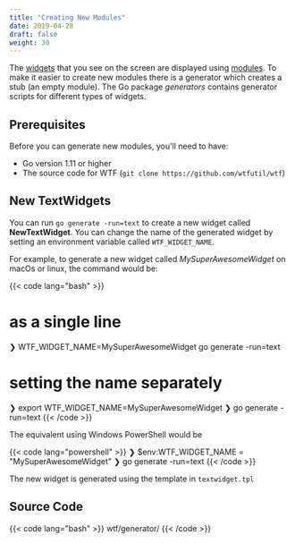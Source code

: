 ```yaml
---
title: "Creating New Modules"
date: 2019-04-28
draft: false
weight: 30
---
```


The [widgets](../glossary/#widget) that you see on the screen are displayed using [modules](../glossary/#module). To make it easier to create new modules there is a generator which creates a stub (an empty module). The Go package _generators_ contains generator scripts for different types of widgets.

## Prerequisites

Before you can generate new modules, you'll need to have:

* Go version 1.11 or higher
* The source code for WTF (`git clone https://github.com/wtfutil/wtf`)

## New TextWidgets

You can run `go generate -run=text` to create a new widget called **NewTextWidget**. You can change the name of the generated widget by setting an environment variable called `WTF_WIDGET_NAME`.

For example, to generate a new widget called _MySuperAwesomeWidget_ on macOs or linux, the command would be:

{{< code lang="bash" >}}
# as a single line
❯ WTF_WIDGET_NAME=MySuperAwesomeWidget go generate -run=text

# setting the name separately
❯ export WTF_WIDGET_NAME=MySuperAwesomeWidget
❯ go generate -run=text
{{< /code >}}

The equivalent using Windows PowerShell would be

{{< code lang="powershell" >}}
❯ $env:WTF_WIDGET_NAME = "MySuperAwesomeWidget"
❯ go generate -run=text
{{< /code >}}

The new widget is generated using the template in `textwidget.tpl`

## Source Code

{{< code lang="bash" >}}
wtf/generator/
{{< /code >}}